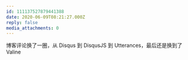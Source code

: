 ```yaml
---
id: 111137527879441388
date: 2020-06-09T08:21:27.000Z
reply: false
media_attachments: 0
---
```


博客评论换了一圈，从 Disqus 到 DisqusJS 到 Utterances，最后还是换到了 Valine

